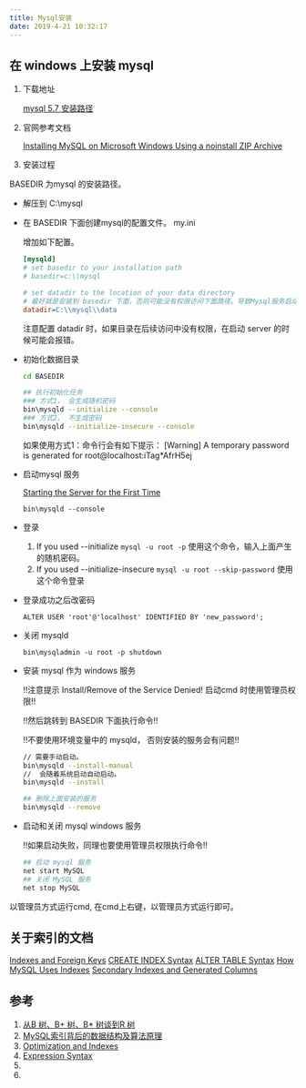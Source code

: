 ```yaml
---
title: Mysql安装
date: 2019-4-21 10:32:17
---
```


## 在 windows 上安装 mysql 

1. 下载地址

	[mysql 5.7 安装路径](https://dev.mysql.com/downloads/mysql/5.7.html#downloads)

2. 官网参考文档

	[Installing MySQL on Microsoft Windows Using a noinstall ZIP Archive](https://dev.mysql.com/doc/refman/5.7/en/windows-install-archive.html)
	
3. 安装过程

BASEDIR 为mysql 的安装路径。

* 解压到 C:\mysql
* 在 BASEDIR 下面创建mysql的配置文件。 my.ini
	
	增加如下配置。
	
	``` ini
	[mysqld]
	# set basedir to your installation path
	# basedir=c:\\mysql

	# set datadir to the location of your data directory
	# 最好就是安装到 basedir 下面，否则可能没有权限访问下面路径。导致Mysql服务启动失败。
	datadir=C:\\mysql\\data
	```
	
	注意配置 datadir 时，如果目录在后续访问中没有权限，在启动 server 的时候可能会报错。
	
* 初始化数据目录

	``` bash
	cd BASEDIR
	
	## 执行初始化任务
	### 方式1， 会生成随机密码
	bin\mysqld --initialize --console
	### 方式2， 不生成密码
	bin\mysqld --initialize-insecure --console
	```

	如果使用方式1：命令行会有如下提示：
	[Warning] A temporary password is generated for root@localhost:iTag*AfrH5ej

* 启动mysql 服务

	[Starting the Server for the First Time](https://dev.mysql.com/doc/refman/5.7/en/windows-server-first-start.html)
	
	`bin\mysqld --console`
	
* 登录
	
	1. If you used --initialize
		`mysql -u root -p` 使用这个命令，输入上面产生的随机密码。
	2. If you used --initialize-insecure
		`mysql -u root --skip-password` 使用这个命令登录
		
* 登录成功之后改密码

	`ALTER USER 'root'@'localhost' IDENTIFIED BY 'new_password';`

* 关闭 mysqld

	`bin\mysqladmin -u root -p shutdown`
	
* 安装 mysql 作为 windows 服务 

	!!注意提示 Install/Remove of the Service Denied! 启动cmd 时使用管理员权限!!
	
	!!然后跳转到 BASEDIR 下面执行命令!!
	
	!!不要使用环境变量中的 mysqld， 否则安装的服务会有问题!!


	``` bash
	// 需要手动启动。
	bin\mysqld --install-manual
	//  会随着系统启动自动启动。
	bin\mysqld --install
	
	## 删除上面安装的服务
	bin\mysqld --remove
	```
	
* 启动和关闭 mysql windows 服务

	!!如果启动失败，同理也要使用管理员权限执行命令!!

	``` bash
	## 启动 mysql 服务
	net start MySQL
	## 关闭 MySQL 服务
	net stop MySQL
	```
	
以管理员方式运行cmd, 在cmd上右键，以管理员方式运行即可。

## 关于索引的文档

[Indexes and Foreign Keys](https://dev.mysql.com/doc/refman/5.7/en/create-table.html#create-table-indexes-keys)
[CREATE INDEX Syntax](https://dev.mysql.com/doc/refman/5.7/en/create-index.html#create-index-unique)
[ALTER TABLE Syntax](https://dev.mysql.com/doc/refman/5.7/en/alter-table.html)
[How MySQL Uses Indexes](https://dev.mysql.com/doc/refman/5.7/en/mysql-indexes.html)
[Secondary Indexes and Generated Columns](https://dev.mysql.com/doc/refman/5.7/en/create-table-secondary-indexes.html)

## 参考
1. [从B 树、B+ 树、B* 树谈到R 树](https://blog.csdn.net/v_july_v/article/details/6530142)
2. [MySQL索引背后的数据结构及算法原理](http://blog.codinglabs.org/articles/theory-of-mysql-index.html)
3. [Optimization and Indexes](https://dev.mysql.com/doc/refman/5.7/en/optimization-indexes.html)
4. [Expression Syntax](https://dev.mysql.com/doc/refman/5.7/en/expressions.html)
5. []()
6. []()